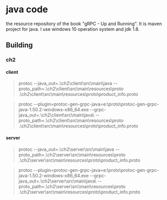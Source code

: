
# java code 

the resource repository of the book "gRPC - Up and Running". 
It is maven project for java.
I use windows 10 operation system and jdk 1.8.



## Building

### ch2
#### client
> protoc --java_out=.\ch2\client\src\main\java --proto_path=.\ch2\client\src\main\resources\proto .\ch2\client\src\main\resources\proto\product_info.proto

> protoc --plugin=protoc-gen-grpc-java=e:\proto\protoc-gen-grpc-java-1.50.2-windows-x86_64.exe --grpc-java_out=.\ch2\client\src\main\java\ --proto_path=.\ch2\client\src\main\resources\proto .\ch2\client\src\main\resources\proto\product_info.proto


#### server
> protoc --java_out=.\ch2\server\src\main\java --proto_path=.\ch2\server\src\main\resources\proto .\ch2\server\src\main\resources\proto\product_info.proto

> protoc --plugin=protoc-gen-grpc-java=e:\proto\protoc-gen-grpc-java-1.50.2-windows-x86_64.exe --grpc-java_out=.\ch2\server\src\main\java\ --proto_path=.\ch2\server\src\main\resources\proto .\ch2\server\src\main\resources\proto\product_info.proto




